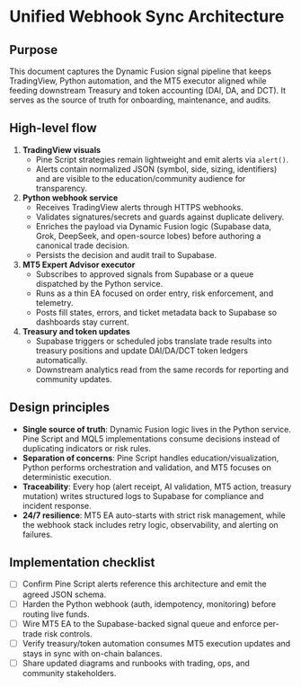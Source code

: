 # Unified Webhook Sync Architecture

## Purpose

This document captures the Dynamic Fusion signal pipeline that keeps
TradingView, Python automation, and the MT5 executor aligned while feeding
downstream Treasury and token accounting (DAI, DA, and DCT). It serves as the
source of truth for onboarding, maintenance, and audits.

## High-level flow

1. **TradingView visuals**
   - Pine Script strategies remain lightweight and emit alerts via `alert()`.
   - Alerts contain normalized JSON (symbol, side, sizing, identifiers) and are
     visible to the education/community audience for transparency.
2. **Python webhook service**
   - Receives TradingView alerts through HTTPS webhooks.
   - Validates signatures/secrets and guards against duplicate delivery.
   - Enriches the payload via Dynamic Fusion logic (Supabase data, Grok,
     DeepSeek, and open-source lobes) before authoring a canonical trade
     decision.
   - Persists the decision and audit trail to Supabase.
3. **MT5 Expert Advisor executor**
   - Subscribes to approved signals from Supabase or a queue dispatched by the
     Python service.
   - Runs as a thin EA focused on order entry, risk enforcement, and telemetry.
   - Posts fill states, errors, and ticket metadata back to Supabase so
     dashboards stay current.
4. **Treasury and token updates**
   - Supabase triggers or scheduled jobs translate trade results into treasury
     positions and update DAI/DA/DCT token ledgers automatically.
   - Downstream analytics read from the same records for reporting and community
     updates.

## Design principles

- **Single source of truth**: Dynamic Fusion logic lives in the Python service.
  Pine Script and MQL5 implementations consume decisions instead of duplicating
  indicators or risk rules.
- **Separation of concerns**: Pine Script handles education/visualization,
  Python performs orchestration and validation, and MT5 focuses on deterministic
  execution.
- **Traceability**: Every hop (alert receipt, AI validation, MT5 action,
  treasury mutation) writes structured logs to Supabase for compliance and
  incident response.
- **24/7 resilience**: MT5 EA auto-starts with strict risk management, while the
  webhook stack includes retry logic, observability, and alerting on failures.

## Implementation checklist

- [ ] Confirm Pine Script alerts reference this architecture and emit the agreed
      JSON schema.
- [ ] Harden the Python webhook (auth, idempotency, monitoring) before routing
      live funds.
- [ ] Wire MT5 EA to the Supabase-backed signal queue and enforce per-trade risk
      controls.
- [ ] Verify treasury/token automation consumes MT5 execution updates and stays
      in sync with on-chain balances.
- [ ] Share updated diagrams and runbooks with trading, ops, and community
      stakeholders.
